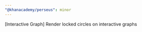 ```yaml
---
"@khanacademy/perseus": minor
---
```


[Interactive Graph] Render locked circles on interactive graphs
